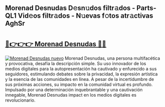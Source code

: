 ## Morenad Desnudas D𝚎sn𝚞dos filtr𝚊dos - Parts-QL1 Vid𝚎os filtr𝚊dos - N𝚞evas f𝚘tos atr𝚊ctivas AghSr

# <h2><a href="http://mbauv1.tromn.icu/?c=Morenad+Desnudas">🔗👉👉👉 Morenad Desnudas 🔗🔗</a></h2>

[![Morenad Desnudas nuevo](https://i.imgur.com/pEAQMta.gif)](http://mbauv1.tromn.icu/?c=Morenad+Desnudas)
Morenad Desnudas, una persona multifacética y provocativa, desafía la descripción simple. Su uso innovador de los medios digitales para la autopresentación ha cautivado y enfurecido a sus seguidores, estimulando debates sobre la privacidad, la expresión artística y la esencia de las comunidades en línea. A pesar de la incertidumbre de sus próximas acciones, su impacto en la comunidad virtual es profundo. Impulsado por una determinación inquebrantable y una cautivación innegable, Morenad Desnudas impact en los medios digitales es revolucionario.
